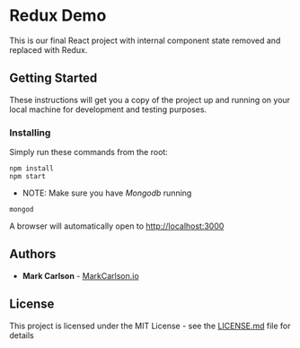 # Redux Demo

This is our final React project with internal component state removed and replaced with Redux.

## Getting Started

These instructions will get you a copy of the project up and running on your local machine for development and testing purposes.

### Installing

Simply run these commands from the root:

```
npm install
npm start
```

* NOTE:  Make sure you have *Mongodb* running
```
mongod
```

A browser will automatically open to [http://localhost:3000](http://localhost:3000)

## Authors

* **Mark Carlson** - [MarkCarlson.io](https://markcarlson.io)

## License

This project is licensed under the MIT License - see the [LICENSE.md](LICENSE.md) file for details
